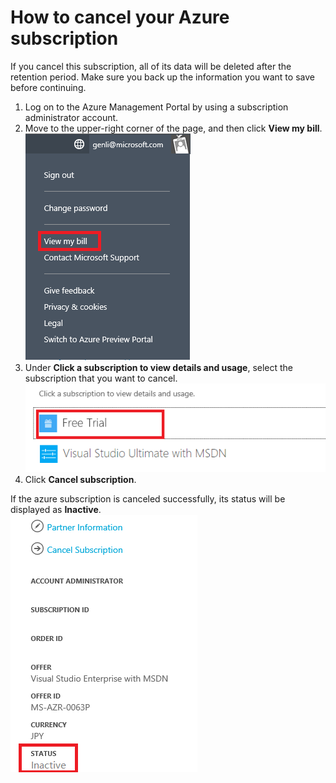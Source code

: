<properties 
	pageTitle="How to cancel your Azure subscription" 
	description="Describes detail steps about How to cancel your Azure subscription" 
	services="billing" 
	documentationCenter="" 
	authors="genli" 
	manager="jarrettr" 
	editor="v-jesits"/>

<tags 
	ms.service="billing" 
	ms.workload="/" 
	ms.tgt_pltfrm="na" 
	ms.devlang="na" 
	ms.topic="billing" 
	ms.date="08/13/2015" 
	ms.author="genli"/>
# How to cancel your Azure subscription
If you cancel this subscription, all of its data will be deleted after the retention period. Make sure you back up the information you want to save before continuing.

1. Log on to the Azure Management Portal by using a subscription administrator account.
2. Move to the upper-right corner of the page, and then click **View my bill**.</br>
![billing](./Media/billing.png)
3. Under **Click a subscription to view details and usage**, select the subscription that you want to cancel.</br>
![selectsub](./Media/Selectsub.png)
4. Click **Cancel subscription**.

If the azure subscription is canceled successfully, its status will be displayed as **Inactive**.</br>
![substatus](./Media/substatus.png)

